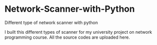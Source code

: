 # Network-Scanner-with-Python
Different type of network scanner with python

I built this different types of scanner for my university project on network programming course.
All the source codes are uploaded here.
